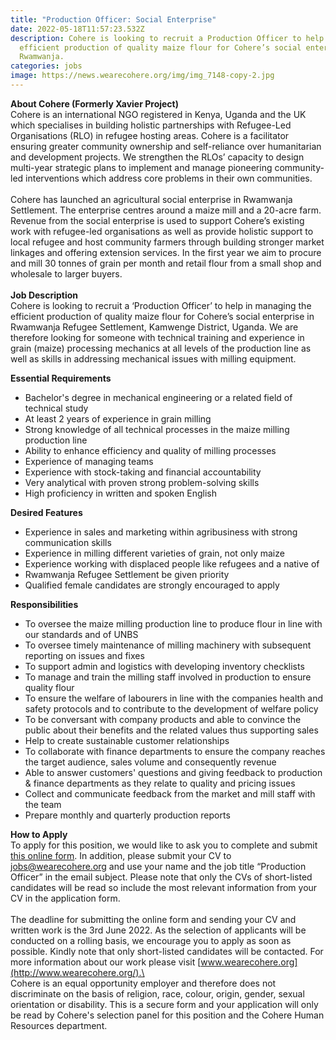```yaml
---
title: "Production Officer: Social Enterprise"
date: 2022-05-18T11:57:23.532Z
description: Cohere is looking to recruit a Production Officer to help manage
  efficient production of quality maize flour for Cohere’s social enterprise in
  Rwamwanja.
categories: jobs
image: https://news.wearecohere.org/img/img_7148-copy-2.jpg
---
```

**About Cohere (Formerly Xavier Project)**\
Cohere is an international NGO registered in Kenya, Uganda and the UK which specialises in building holistic partnerships with Refugee-Led Organisations (RLO) in refugee hosting areas. Cohere is a facilitator ensuring greater community ownership and self-reliance over humanitarian and development projects. We strengthen the RLOs’ capacity to design multi-year strategic plans to implement and manage pioneering community-led interventions which address core problems in their own communities.\
\
Cohere has launched an agricultural social enterprise in Rwamwanja Settlement. The enterprise centres around a maize mill and a 20-acre farm. Revenue from the social enterprise is used to support Cohere’s existing work with refugee-led organisations as well as provide holistic support to local refugee and host community farmers through building stronger market linkages and offering extension services. In the first year we aim to procure and mill 30 tonnes of grain per month and retail flour from a small shop and wholesale to larger buyers.  \
\
**Job Description**\
Cohere is looking to recruit a ‘Production Officer’ to help in managing the efficient production of quality maize flour for Cohere’s social enterprise in Rwamwanja Refugee Settlement, Kamwenge District, Uganda. We are therefore looking for someone with technical training and experience in grain (maize) processing mechanics at all levels of the production line as well as skills in addressing mechanical issues with milling equipment.



**Essential Requirements**

* Bachelor's degree in mechanical engineering or a related field of technical study 
* At least 2 years of experience in grain milling
* Strong knowledge of all technical processes in the maize milling production line
* Ability to enhance efficiency and quality of milling processes
* Experience of managing teams
* Experience with stock-taking and financial accountability
* Very analytical with proven strong problem-solving skills
* High proficiency in written and spoken English



**Desired Features**

* Experience in sales and marketing within agribusiness with strong communication skills
* Experience in milling different varieties of grain, not only maize
* Experience working with displaced people like refugees and a native of
* Rwamwanja Refugee Settlement be given priority
* Qualified female candidates are strongly encouraged to apply



**Responsibilities**

* To oversee the maize milling production line to produce flour in line with our standards and of UNBS
* To oversee timely maintenance of milling machinery with subsequent reporting on issues and fixes
* To support admin and logistics with developing inventory checklists
* To manage and train the milling staff involved in production to ensure quality flour
* To ensure the welfare of labourers in line with the companies health and safety protocols and to contribute to the development of welfare policy
* To be conversant with company products and able to convince the public about their benefits and the related values thus supporting sales
* Help to create sustainable customer relationships
* To collaborate with finance departments to ensure the company reaches the target audience, sales volume and consequently revenue
* Able to answer customers' questions and giving feedback to production & finance departments as they relate to quality and pricing issues
* Collect and communicate feedback from the market and mill staff with the team
* Prepare monthly and quarterly production reports



**How to Apply**\
To apply for this position, we would like to ask you to complete and submit [this online form](https://docs.google.com/forms/d/e/1FAIpQLSeNBXFwf_AoyCFjdtqctsWG5eBe8OpoRkofuSrzBlD3wXJFKA/viewform). In addition, please submit your CV to [jobs@wearecohere.org](mailto:jobs@wearecohere.org) and use your name and the job title “Production Officer” in the email subject. Please note that only the CVs of short-listed candidates will be read so include the most relevant information from your CV in the application form.\
\
The deadline for submitting the online form and sending your CV and written work is the 3rd June 2022. As the selection of applicants will be conducted on a rolling basis, we encourage you to apply as soon as possible. Kindly note that only short-listed candidates will be contacted. For more information about our work please visit [www.wearecohere.org](http://www.wearecohere.org/).\
\
Cohere is an equal opportunity employer and therefore does not discriminate on the basis of religion, race, colour, origin, gender, sexual orientation or disability. This is a secure form and your application will only be read by Cohere's selection panel for this position and the Cohere Human Resources department.